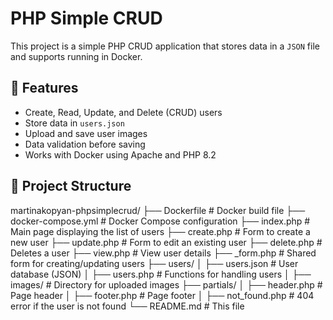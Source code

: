# PHP Simple CRUD

This project is a simple PHP CRUD application that stores data in a `JSON` file and supports running in Docker.

## 🚀 Features
- Create, Read, Update, and Delete (CRUD) users
- Store data in `users.json`
- Upload and save user images
- Data validation before saving
- Works with Docker using Apache and PHP 8.2

## 📂 Project Structure
martinakopyan-phpsimplecrud/ ├── Dockerfile # Docker build file ├── docker-compose.yml # Docker Compose configuration ├── index.php # Main page displaying the list of users ├── create.php # Form to create a new user ├── update.php # Form to edit an existing user ├── delete.php # Deletes a user ├── view.php # View user details ├── _form.php # Shared form for creating/updating users ├── users/ │ ├── users.json # User database (JSON) │ ├── users.php # Functions for handling users │ ├── images/ # Directory for uploaded images ├── partials/ │ ├── header.php # Page header │ ├── footer.php # Page footer │ ├── not_found.php # 404 error if the user is not found └── README.md # This file
